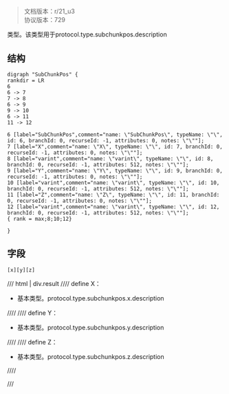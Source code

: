 # <!-- md:samp SubChunkPos -->

> 文档版本：r/21_u3<br/>协议版本：729

<!-- md:samp SubChunkPos -->类型。该类型用于protocol.type.subchunkpos.description

## 结构

```viz
digraph "SubChunkPos" {
rankdir = LR
6
6 -> 7
7 -> 8
6 -> 9
9 -> 10
6 -> 11
11 -> 12

6 [label="SubChunkPos",comment="name: \"SubChunkPos\", typeName: \"\", id: 6, branchId: 0, recurseId: -1, attributes: 0, notes: \"\""];
7 [label="X",comment="name: \"X\", typeName: \"\", id: 7, branchId: 0, recurseId: -1, attributes: 0, notes: \"\""];
8 [label="varint",comment="name: \"varint\", typeName: \"\", id: 8, branchId: 0, recurseId: -1, attributes: 512, notes: \"\""];
9 [label="Y",comment="name: \"Y\", typeName: \"\", id: 9, branchId: 0, recurseId: -1, attributes: 0, notes: \"\""];
10 [label="varint",comment="name: \"varint\", typeName: \"\", id: 10, branchId: 0, recurseId: -1, attributes: 512, notes: \"\""];
11 [label="Z",comment="name: \"Z\", typeName: \"\", id: 11, branchId: 0, recurseId: -1, attributes: 0, notes: \"\""];
12 [label="varint",comment="name: \"varint\", typeName: \"\", id: 12, branchId: 0, recurseId: -1, attributes: 512, notes: \"\""];
{ rank = max;8;10;12}

}

```

## 字段

```title='SubChunkPos'
[x][y][z]
```

/// html | div.result
//// define
X：<!-- md:samp varint -->

- 基本类型。protocol.type.subchunkpos.x.description


////
//// define
Y：<!-- md:samp varint -->

- 基本类型。protocol.type.subchunkpos.y.description


////
//// define
Z：<!-- md:samp varint -->

- 基本类型。protocol.type.subchunkpos.z.description


////

///

